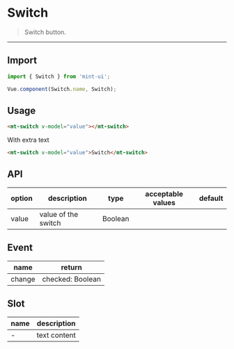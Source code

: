 # Switch

> Switch button.

---------------

## Import

```javascript
import { Switch } from 'mint-ui';

Vue.component(Switch.name, Switch);
```

## Usage

```html
<mt-switch v-model="value"></mt-switch>
```

With extra text

```html
<mt-switch v-model="value">Switch</mt-switch>
```

## API
| option | description | type | acceptable values | default |
|------|-------|---------|-------|--------|
| value | value of the switch | Boolean | | |

## Event
| name | return |
| ---- | ----- |
| change | checked: Boolean |

## Slot

| name | description |
|------|--------|
| - | text content |